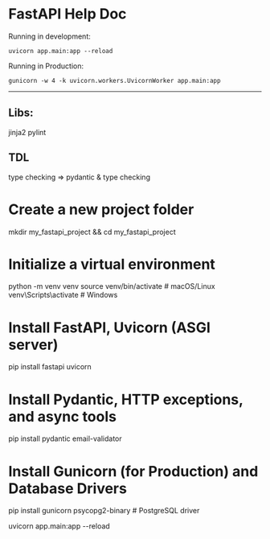# FastAPI Help Doc

Running in development:
```
uvicorn app.main:app --reload
```

Running in Production:
```
gunicorn -w 4 -k uvicorn.workers.UvicornWorker app.main:app
```

---
## Libs:
jinja2
pylint

## TDL
type checking =>
pydantic & type checking

# Create a new project folder
mkdir my_fastapi_project && cd my_fastapi_project

# Initialize a virtual environment
python -m venv venv
source venv/bin/activate  # macOS/Linux
venv\Scripts\activate     # Windows

# Install FastAPI, Uvicorn (ASGI server)
pip install fastapi uvicorn

# Install Pydantic, HTTP exceptions, and async tools
pip install pydantic email-validator

# Install Gunicorn (for Production) and Database Drivers
pip install gunicorn psycopg2-binary  # PostgreSQL driver

uvicorn app.main:app --reload
